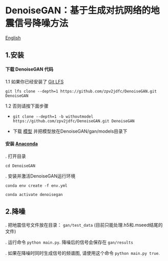 # DenoiseGAN：基于生成对抗网络的地震信号降噪方法
[English](./README.md)
## 1.安装
#### 下载 DenoiseGAN 代码
1.1 如果你已经安装了 [Git LFS](https://git-lfs.com/)

`git lfs clone --depth=1 https://github.com/zpv2jdfc/DenoiseGAN.git DenoiseGAN`

1.2 否则请按下面步骤

- `git clone --depth=1 -b withoutmodel https://github.com/zpv2jdfc/DenoiseGAN.git DenoiseGAN`

- 下载 [模型](http://v-ming.com/files/) 并把模型放在DenoiseGAN/gan/models目录下

#### 安装 [Anaconda](https://www.anaconda.com/products/distribution)
. 打开目录

`cd DenoiseGAN`

. 安装并激活DenoiseGAN运行环境

`conda env create -f env.yml`   

`conda activate denoisegan`
## 2.降噪
. 把地震信号文件放在目录： `gan/test_data` (目前只能处理.h5和.mseed结尾的文件)

. 运行命令 `python main.py`.  降噪后的信号会保存在 `gan/results`

. 如果在降噪时同时生成信号的频谱图, 请使用这个命令 `python main.py true`. 

